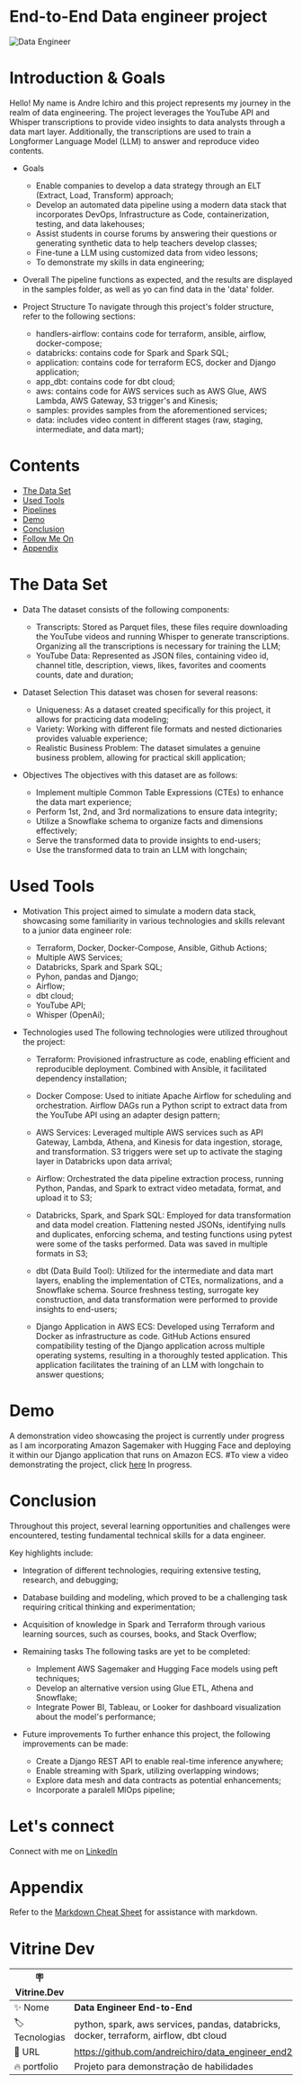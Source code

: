 # End-to-End Data engineer project

<!-- imagem para a capa do projeto -->
![Data Engineer](./data_engineer.png#vitrinedev)

# Introduction & Goals
 
 Hello! My name is Andre Ichiro and this project represents my journey in the realm of data engineering. The project leverages the YouTube API and Whisper transcriptions to provide video insights to data analysts through a data mart layer. Additionally, the transcriptions are used to train a Longformer Language Model (LLM) to answer and reproduce video contents. 

- Goals
  - Enable companies to develop a data strategy through an ELT (Extract, Load, Transform) approach;
  - Develop an automated data pipeline using a modern data stack that incorporates DevOps, Infrastructure as Code, containerization, testing, and data lakehouses;
  - Assist students in course forums by answering their questions or generating synthetic data to help teachers develop classes;
  - Fine-tune a LLM using customized data from video lessons;
  - To demonstrate my skills in data engineering;

- Overall
The pipeline functions as expected, and the results are displayed in the samples folder, as well as yo can find data in the 'data' folder.

 - Project Structure
 To navigate through this project's folder structure, refer to the following sections:

    - handlers-airflow: contains code for terraform, ansible, airflow, docker-compose;   
    - databricks: contains code for Spark and Spark SQL;
    - application: contains code for terraform ECS, docker and Django application;
    - app_dbt: contains code for dbt cloud;
    - aws: contains code for AWS services such as AWS Glue, AWS Lambda, AWS Gateway, S3 trigger's and Kinesis;
    - samples: provides samples from the aforementioned services;  
    - data: includes video content in different stages (raw, staging, intermediate, and data mart);
      
# Contents

- [The Data Set](#the-data-set)
- [Used Tools](#used-tools)
- [Pipelines](#pipelines)
- [Demo](#demo)
- [Conclusion](#conclusion)
- [Follow Me On](#follow-me-on)
- [Appendix](#appendix)

# The Data Set

- Data
The dataset consists of the following components:  

  - Transcripts: Stored as Parquet files, these files require downloading the YouTube videos and running Whisper to generate transcriptions. Organizing all the transcriptions is necessary for training the LLM;
  - YouTube Data: Represented as JSON files, containing video id, channel title, description, views, likes, favorites and cooments counts, date and duration;

- Dataset Selection
This dataset was chosen for several reasons:

  - Uniqueness: As a dataset created specifically for this project, it allows for practicing data modeling;
  - Variety: Working with different file formats and nested dictionaries provides valuable experience;
  - Realistic Business Problem: The dataset simulates a genuine business problem, allowing for practical skill application;

- Objectives
The objectives with this dataset are as follows:

  - Implement multiple Common Table Expressions (CTEs) to enhance the data mart experience; 
  - Perform 1st, 2nd, and 3rd normalizations to ensure data integrity;
  - Utilize a Snowflake schema to organize facts and dimensions effectively;
  - Serve the transformed data to provide insights to end-users;
  - Use the transformed data to train an LLM with longchain;

# Used Tools  

- Motivation
This project aimed to simulate a modern data stack, showcasing some familiarity in various technologies and skills relevant to a junior data engineer role:

  - Terraform, Docker, Docker-Compose, Ansible, Github Actions; 
  - Multiple AWS Services; 
  - Databricks, Spark and Spark SQL;
  - Pyhon, pandas and Django;
  - Airflow;
  - dbt cloud;
  - YouTube API;
  - Whisper (OpenAi);

- Technologies used
The following technologies were utilized throughout the project:

  - Terraform: Provisioned infrastructure as code, enabling efficient and reproducible deployment. Combined with Ansible, it facilitated dependency installation;

  - Docker Compose: Used to initiate Apache Airflow for scheduling and orchestration. Airflow DAGs run a Python script to extract data from the YouTube API using an adapter design pattern;
  
  - AWS Services: Leveraged multiple AWS services such as API Gateway, Lambda, Athena, and Kinesis for data ingestion, storage, and transformation. S3 triggers were set up to activate the staging layer in Databricks upon data arrival;

  - Airflow: Orchestrated the data pipeline extraction process, running Python, Pandas, and Spark to extract video metadata, format, and upload it to S3;

  - Databricks, Spark, and Spark SQL: Employed for data transformation and data model creation. Flattening nested JSONs, identifying nulls and duplicates, enforcing schema, and testing functions using pytest were some of the tasks performed. Data was saved in multiple formats in S3;

  - dbt (Data Build Tool): Utilized for the intermediate and data mart layers, enabling the implementation of CTEs, normalizations, and a Snowflake schema. Source freshness testing, surrogate key construction, and data transformation were performed to provide insights to end-users;
  
  - Django Application in AWS ECS: Developed using Terraform and Docker as infrastructure as code. GitHub Actions ensured compatibility testing of the Django application across multiple operating systems, resulting in a thoroughly tested application. This application facilitates the training of an LLM with longchain to answer questions;

# Demo
A demonstration video showcasing the project is currently under progress as I am incorporating Amazon Sagemaker with Hugging Face and deploying it within our Django application that runs on Amazon ECS.
#To view a video demonstrating the project, click [here](https://) In progress.

# Conclusion
Throughout this project, several learning opportunities and challenges were encountered, testing fundamental technical skills for a data engineer. 

Key highlights include:

  - Integration of different technologies, requiring extensive testing, research, and debugging;
  - Database building and modeling, which proved to be a challenging task requiring critical thinking and experimentation;
  - Acquisition of knowledge in Spark and Terraform through various learning sources, such as courses, books, and Stack Overflow;

- Remaining tasks
The following tasks are yet to be completed:

  - Implement AWS Sagemaker and Hugging Face models using peft techniques;
  - Develop an alternative version using Glue ETL, Athena and Snowflake;
  - Integrate Power BI, Tableau, or Looker for dashboard visualization about the model's performance;

- Future improvements
To further enhance this project, the following improvements can be made:

   - Create a Django REST API to enable real-time inference anywhere;
  - Enable streaming with Spark, utilizing overlapping windows;
  - Explore data mesh and data contracts as potential enhancements;
  - Incorporate a paralell MlOps pipeline;

# Let's connect

Connect with me on [LinkedIn](https://www.linkedin.com/in/andré-ichiro-82592327) 

# Appendix

Refer to the [Markdown Cheat Sheet](https://github.com/adam-p/markdown-here/wiki/Markdown-Cheatsheet) for assistance with markdown.

# Vitrine Dev

| :placard: Vitrine.Dev |     |
| -------------  | --- |
| :sparkles: Nome        | **Data Engineer End-to-End**
| :label: Tecnologias | python, spark, aws services, pandas, databricks, docker, terraform, airflow, dbt cloud
| :rocket: URL         | https://github.com/andreichiro/data_engineer_end2end
| :fire: portfolio     | Projeto para demonstração de habilidades


